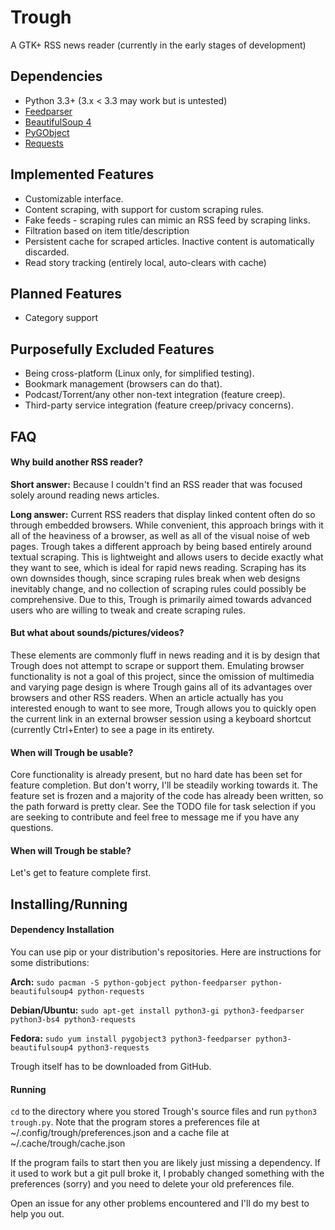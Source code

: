 Trough
======

A GTK+ RSS news reader (currently in the early stages of development)

## Dependencies
* Python 3.3+ (3.x < 3.3 may work but is untested)
* [Feedparser](https://pypi.python.org/pypi/feedparser)
* [BeautifulSoup 4](http://www.crummy.com/software/BeautifulSoup/)
* [PyGObject](https://wiki.gnome.org/action/show/Projects/PyGObject)
* [Requests](http://docs.python-requests.org/en/latest/)


## Implemented Features
* Customizable interface.
* Content scraping, with support for custom scraping rules.
* Fake feeds - scraping rules can mimic an RSS feed by scraping links. 
* Filtration based on item title/description
* Persistent cache for scraped articles. Inactive content is automatically discarded.
* Read story tracking (entirely local, auto-clears with cache)

## Planned Features
* Category support

## Purposefully Excluded Features
* Being cross-platform (Linux only, for simplified testing). 
* Bookmark management (browsers can do that).
* Podcast/Torrent/any other non-text integration (feature creep).
* Third-party service integration (feature creep/privacy concerns).

## FAQ

#### Why build another RSS reader?

**Short answer:** Because I couldn't find an RSS reader that was focused solely around reading news articles.

**Long answer:** Current RSS readers that display linked content often do so through embedded browsers. While 
convenient, this approach brings with it all of the heaviness of a browser, as well as all of the visual noise of web 
pages. Trough takes a different approach by being based entirely around textual scraping. This is lightweight and 
allows users to decide exactly what they want to see, which is ideal for rapid news reading. Scraping has its own 
downsides though, since scraping rules break when web designs inevitably change, and no collection of scraping rules 
could possibly be comprehensive. Due to this, Trough is primarily aimed towards advanced users who are willing to tweak 
and create scraping rules.

#### But what about sounds/pictures/videos?
These elements are commonly fluff in news reading and it is by design that Trough does not attempt to scrape or support
them. Emulating browser functionality is not a goal of this project, since the omission of multimedia and varying page 
design is where Trough gains all of its advantages over browsers and other RSS readers. When an article actually has you 
interested enough to want to see more, Trough allows you to quickly open the current link in an external browser session
using a keyboard shortcut (currently Ctrl+Enter) to see a page in its entirety.

#### When will Trough be usable?
Core functionality is already present, but no hard date has been set for feature completion. But don't worry, I'll be 
steadily working towards it. The feature set is frozen and a majority of the code has already been written, so the path 
forward is pretty clear. See the TODO file for task selection if you are seeking to contribute and feel free to message 
me if you have any questions.

#### When will Trough be stable?
Let's get to feature complete first.

## Installing/Running

#### Dependency Installation
You can use pip or your distribution's repositories. Here are instructions for some distributions:

**Arch:** `sudo pacman -S python-gobject python-feedparser python-beautifulsoup4 python-requests`

**Debian/Ubuntu:** `sudo apt-get install python3-gi python3-feedparser python3-bs4 python3-requests`

**Fedora:** `sudo yum install pygobject3 python3-feedparser python3-beautifulsoup4 python3-requests`

Trough itself has to be downloaded from GitHub.

#### Running
`cd` to the directory where you stored Trough's source files and run `python3 trough.py`. Note that the
program stores a preferences file at ~/.config/trough/preferences.json and a cache file at 
~/.cache/trough/cache.json

If the program fails to start then you are likely just missing a dependency. If it used to work but a git pull broke it,
I probably changed something with the preferences (sorry) and you need to delete your old preferences file.

Open an issue for any other problems encountered and I'll do my best to help you out.
